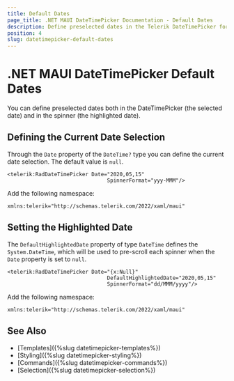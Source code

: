 ```yaml
---
title: Default Dates
page_title: .NET MAUI DateTimePicker Documentation - Default Dates
description: Define preselected dates in the Telerik DateTimePicker for .NET MAUI and in the spinner.
position: 4
slug: datetimepicker-default-dates
---
```


# .NET MAUI DateTimePicker Default Dates

You can define preselected dates both in the DateTimePicker (the selected date) and in the spinner (the highlighted date).

## Defining the Current Date Selection

Through the `Date` property of the `DateTime?` type you can define the current date selection. The default value is `null`.

```XAML
<telerik:RadDateTimePicker Date="2020,05,15"
                                SpinnerFormat="yyy-MMM"/>
```

Add the following namespace:

 ```XAML
xmlns:telerik="http://schemas.telerik.com/2022/xaml/maui"
 ```

## Setting the Highlighted Date

The `DefaultHighlightedDate` property of type `DateTime` defines the `System.DateTime`, which will be used to pre-scroll each spinner when the `Date` property is set to `null`.

```XAML
<telerik:RadDateTimePicker Date="{x:Null}"
                                DefaultHighlightedDate="2020,05,15"
                                SpinnerFormat="dd/MMM/yyyy"/>
```

Add the following namespace:

 ```XAML
xmlns:telerik="http://schemas.telerik.com/2022/xaml/maui"
 ```

## See Also

- [Templates]({%slug datetimepicker-templates%})
- [Styling]({%slug datetimepicker-styling%})
- [Commands]({%slug datetimepicker-commands%})
- [Selection]({%slug datetimepicker-selection%})
